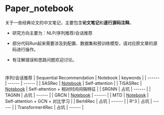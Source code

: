 # Paper_notebook


关于一些经典论文的中文笔记，主要包含**论文笔记**和**逐行源码注释**。

* 研究方向主要为：NLP/序列推荐/会话推荐

* 部分代码Run起来需要涉及到配置、数据集和预训练模型，请对应原文章的源码进行操作。

* 有注解错误和思路问题欢迎讨论。


#
序列/会话推荐
| Sequential Recommendation | Notebook | keywords |
| ------ | ------ |  ------ |
| SASRec | [Notebook](https://github.com/Guadzilla/Paper_notebook/tree/main/SASRec) | Self-attention |
| TiSASRec | [Notebook](https://github.com/Guadzilla/Paper_notebook/tree/main/TiSASRec) | Self-attention + 相对时间间隔特征 |
| SRGNN | 占坑 |  ------ |
| TAGNN | 占坑 |  ------ |
| GRCN | [Notebook](https://github.com/Guadzilla/Paper_notebook) |  ------ |
| MTD | [Notebook](https://github.com/Guadzilla/Paper_notebook/tree/main/MTD) | Self-attention + GCN + 对比学习 |
| Bert4Rec | 占坑 |  ------ |
| R^3 | 占坑 |  ------ |
| Transformer4Rec | 占坑 |  ------ |

